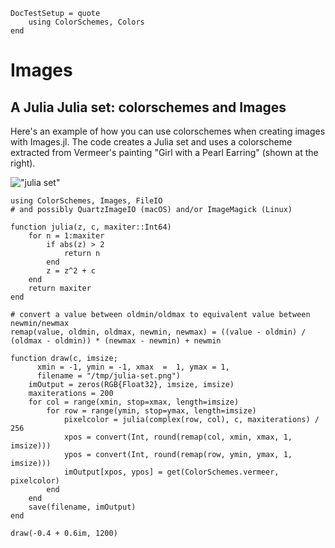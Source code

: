 ```@meta
DocTestSetup = quote
    using ColorSchemes, Colors
end
```
# Images

## A Julia Julia set: colorschemes and Images

Here's an example of how you can use colorschemes when creating images with Images.jl. The code creates a Julia set and uses a colorscheme extracted from Vermeer's painting "Girl with a Pearl Earring" (shown at the right).

!["julia set"](assets/figures/julia-set-with-girl-pearl-vermeer.jpg)

```
using ColorSchemes, Images, FileIO
# and possibly QuartzImageIO (macOS) and/or ImageMagick (Linux)

function julia(z, c, maxiter::Int64)
    for n = 1:maxiter
        if abs(z) > 2
            return n
        end
        z = z^2 + c
    end
    return maxiter
end

# convert a value between oldmin/oldmax to equivalent value between newmin/newmax
remap(value, oldmin, oldmax, newmin, newmax) = ((value - oldmin) / (oldmax - oldmin)) * (newmax - newmin) + newmin

function draw(c, imsize;
      xmin = -1, ymin = -1, xmax  =  1, ymax = 1,
      filename = "/tmp/julia-set.png")
    imOutput = zeros(RGB{Float32}, imsize, imsize)
    maxiterations = 200
    for col = range(xmin, stop=xmax, length=imsize)
        for row = range(ymin, stop=ymax, length=imsize)
            pixelcolor = julia(complex(row, col), c, maxiterations) / 256
            xpos = convert(Int, round(remap(col, xmin, xmax, 1, imsize)))
            ypos = convert(Int, round(remap(row, ymin, ymax, 1, imsize)))
            imOutput[xpos, ypos] = get(ColorSchemes.vermeer, pixelcolor)
        end
    end
    save(filename, imOutput)
end

draw(-0.4 + 0.6im, 1200)
```
